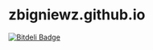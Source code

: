 # zbigniewz.github.io


[![Bitdeli Badge](https://d2weczhvl823v0.cloudfront.net/zbigniewz/zbigniewz.github.io/trend.png)](https://bitdeli.com/free "Bitdeli Badge")

